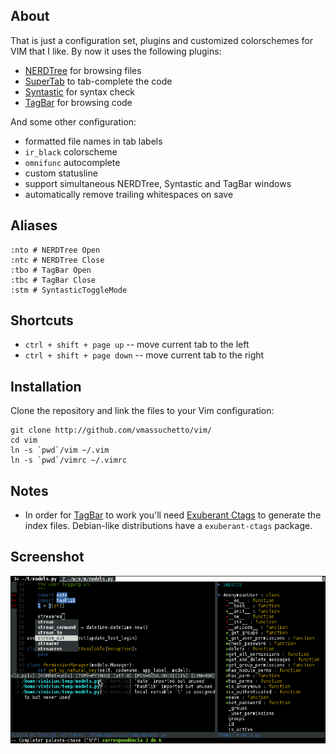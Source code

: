 About
-----

That is just a configuration set, plugins and customized colorschemes for VIM
that I like. By now it uses the following plugins:

* [NERDTree](https://github.com/scrooloose/nerdtree) for browsing files
* [SuperTab](https://github.com/ervandew/supertab) to tab-complete the code
* [Syntastic](https://github.com/scrooloose/syntastic) for syntax check
* [TagBar](https://github.com/majutsushi/tagbar) for browsing code

And some other configuration:

* formatted file names in tab labels
* `ir_black` colorscheme
* `omnifunc` autocomplete
* custom statusline
* support simultaneous NERDTree, Syntastic and TagBar windows
* automatically remove trailing whitespaces on save

Aliases
-------

    :nto # NERDTree Open
    :ntc # NERDTree Close
    :tbo # TagBar Open
    :tbc # TagBar Close
    :stm # SyntasticToggleMode

Shortcuts
---------

* `ctrl + shift + page up` -- move current tab to the left
* `ctrl + shift + page down` -- move current tab to the right

Installation
------------

Clone the repository and link the files to your Vim configuration:

    git clone http://github.com/vmassuchetto/vim/
    cd vim
    ln -s `pwd`/vim ~/.vim
    ln -s `pwd`/vimrc ~/.vimrc

Notes
-----

* In order for [TagBar](http://majutsushi.github.com/tagbar/) to work you'll
  need [Exuberant Ctags](http://ctags.sourceforge.net/) to generate the
  index files.  Debian-like distributions have a `exuberant-ctags` package.

Screenshot
----------

![Vim Screenshot](https://github.com/vmassuchetto/vim/raw/master/screenshot.png)
